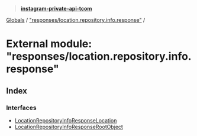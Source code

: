 > **[instagram-private-api-tcom](../README.md)**

[Globals](../README.md) / ["responses/location.repository.info.response"](_responses_location_repository_info_response_.md) /

# External module: "responses/location.repository.info.response"

## Index

### Interfaces

* [LocationRepositoryInfoResponseLocation](../interfaces/_responses_location_repository_info_response_.locationrepositoryinforesponselocation.md)
* [LocationRepositoryInfoResponseRootObject](../interfaces/_responses_location_repository_info_response_.locationrepositoryinforesponserootobject.md)